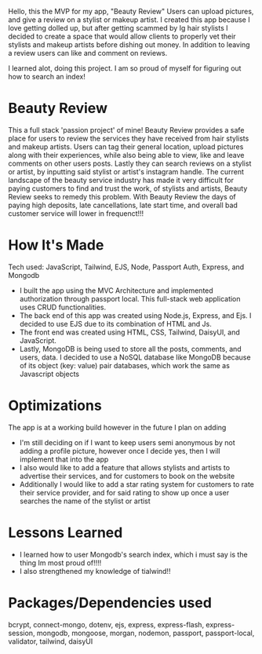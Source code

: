 Hello, this the MVP for my app, "Beauty Review" 
Users can upload pictures, and give a review on a stylist or makeup artist. I created this app because I love getting dolled up, but after getting scammed by Ig hair stylists I decided to create a space  that would allow clients to properly vet their stylists and makeup artists before dishing out money.
In addition to leaving a review users can like and comment on reviews.

I learned alot, doing this project. I am so proud of myself for figuring out how to search an index!


# Beauty Review
This a full stack 'passion project' of mine! Beauty Review provides a safe place for users to review the services they have received from hair stylists and makeup artists. Users can tag their general location, upload pictures along with their experiences, while also being able to view, like and leave comments on other users posts. Lastly they can search reviews on a stylist or artist, by inputting said stylist or artist's instagram handle. The current landscape of the beauty service industry has made it very difficult for paying customers to find and trust the work, of stylists and artists, Beauty Review seeks to remedy this problem. With Beauty Review the days of paying high deposits, late cancellations, late start time, and overall bad customer service will lower in frequenct!!!

# How It's Made
Tech used: JavaScript, Tailwind, EJS, Node, Passport Auth, Express, and Mongodb 
  - I built the app using the MVC Architecture and implemented authorization through passport local. This full-stack web application uses   CRUD functionalities.
  - The back end of this app was created using Node.js, Express, and Ejs. I decided to use EJS due to its combination of HTML and Js. 
  - The front end was created using HTML, CSS, Tailwind, DaisyUI, and JavaScript. 
  -  Lastly, MongoDB is being used to store all the posts, comments, and users, data. I decided to use a NoSQL database like MongoDB because of its object (key: value) pair databases, which work the same as Javascript objects
# Optimizations
The app is at a working build however in the future I plan on adding

- I'm still deciding on if I want to keep users semi anonymous by not adding a profile picture, however once I decide yes, then I will implement that into the app 
- I also would like to add a feature that allows stylists and artists to advertise their services, and for customers to book on the website
- Additionally I would like to add a star rating system for customers to rate their service provider, and for said rating to show up once a user searches the name of the stylist or artist


# Lessons Learned
  - I learned how to user Mongodb's search index, which i must say is the thing Im most proud of!!!!
  - I also strengthened my knowledge of tialwind!!
    
    

# Packages/Dependencies used
bcrypt, connect-mongo, dotenv, ejs, express, express-flash, express-session, mongodb, mongoose, morgan, nodemon, passport, passport-local, validator, tailwind, daisyUI



